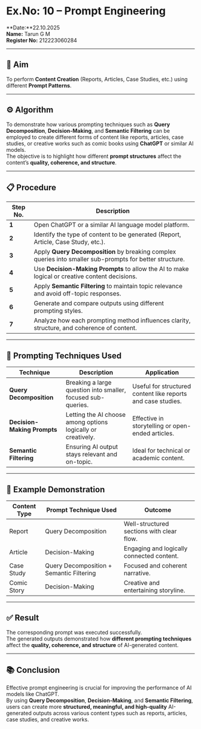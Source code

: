 # Ex.No: 10 – Prompt Engineering
**Date:**22.10.2025  
**Name:** Tarun G M  
**Register No:** 212223060284  

---

## 🧠 Aim
To perform **Content Creation** (Reports, Articles, Case Studies, etc.) using different **Prompt Patterns**.

---

## ⚙️ Algorithm
To demonstrate how various prompting techniques such as **Query Decomposition**, **Decision-Making**, and **Semantic Filtering** can be employed to create different forms of content like reports, articles, case studies, or creative works such as comic books using **ChatGPT** or similar AI models.  
The objective is to highlight how different **prompt structures** affect the content’s **quality, coherence, and structure**.

---

## 📋 Procedure

| Step No. | Description |
|-----------|-------------|
| **1** | Open ChatGPT or a similar AI language model platform. |
| **2** | Identify the type of content to be generated (Report, Article, Case Study, etc.). |
| **3** | Apply **Query Decomposition** by breaking complex queries into smaller sub-prompts for better structure. |
| **4** | Use **Decision-Making Prompts** to allow the AI to make logical or creative content decisions. |
| **5** | Apply **Semantic Filtering** to maintain topic relevance and avoid off-topic responses. |
| **6** | Generate and compare outputs using different prompting styles. |
| **7** | Analyze how each prompting method influences clarity, structure, and coherence of content. |

---

## 🧩 Prompting Techniques Used

| Technique | Description | Application |
|------------|--------------|--------------|
| **Query Decomposition** | Breaking a large question into smaller, focused sub-queries. | Useful for structured content like reports and case studies. |
| **Decision-Making Prompts** | Letting the AI choose among options logically or creatively. | Effective in storytelling or open-ended articles. |
| **Semantic Filtering** | Ensuring AI output stays relevant and on-topic. | Ideal for technical or academic content. |

---

## 🧾 Example Demonstration

| Content Type | Prompt Technique Used | Outcome |
|---------------|-----------------------|----------|
| Report | Query Decomposition | Well-structured sections with clear flow. |
| Article | Decision-Making | Engaging and logically connected content. |
| Case Study | Query Decomposition + Semantic Filtering | Focused and coherent narrative. |
| Comic Story | Decision-Making | Creative and entertaining storyline. |

---

## ✅ Result
The corresponding prompt was executed successfully.  
The generated outputs demonstrated how **different prompting techniques** affect the **quality, coherence, and structure** of AI-generated content.

---

## 📚 Conclusion
Effective prompt engineering is crucial for improving the performance of AI models like ChatGPT.  
By using **Query Decomposition**, **Decision-Making**, and **Semantic Filtering**, users can create more **structured, meaningful, and high-quality** AI-generated outputs across various content types such as reports, articles, case studies, and creative works.
